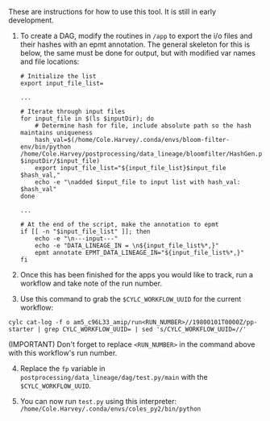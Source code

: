 These are instructions for how to use this tool. It is still in early development.

1. To create a DAG, modify the routines in `/app` to export the i/o files and their hashes with an epmt annotation. The general skeleton 
for this is below, the same must be done for output, but with modified var names and file locations:

    ```shell
    # Initialize the list
    export input_file_list=
        
    ...
    
    # Iterate through input files
    for input_file in $(ls $inputDir); do
        # Determine hash for file, include absolute path so the hash maintains uniqueness
        hash_val=$(/home/Cole.Harvey/.conda/envs/bloom-filter-env/bin/python /home/Cole.Harvey/postprocessing/data_lineage/bloomfilter/HashGen.py $inputDir/$input_file)
        export input_file_list="${input_file_list}$input_file  $hash_val,"
        echo -e "\nadded $input_file to input list with hash_val: $hash_val"
    done 
        
    ...
    
    # At the end of the script, make the annotation to epmt
    if [[ -n "$input_file_list" ]]; then
        echo -e "\n---input---"
        echo -e "DATA_LINEAGE_IN = \n${input_file_list%*,}"
        epmt annotate EPMT_DATA_LINEAGE_IN="${input_file_list%*,}"
    fi
    ```

2. Once this has been finished for the apps you would like to track, run a workflow and take note of the run number. 


3. Use this command to grab the `$CYLC_WORKFLOW_UUID` for the current workflow:
    
`cylc cat-log -f o am5_c96L33_amip/run<RUN_NUMBER>//19800101T0000Z/pp-starter | grep CYLC_WORKFLOW_UUID= | sed 's/CYLC_WORKFLOW_UUID=//'`

(IMPORTANT) Don't forget to replace `<RUN_NUMBER>` in the command above with this workflow's run number.

4. Replace the `fp` variable in `postprocessing/data_lineage/dag/test.py/main` with the `$CYLC_WORKFLOW_UUID`.


5. You can now run `test.py` using this interpreter: `/home/Cole.Harvey/.conda/envs/coles_py2/bin/python`
